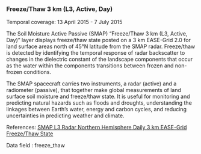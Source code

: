 ### Freeze/Thaw 3 km (L3, Active, Day)
Temporal coverage: 13 April 2015 - 7 July 2015

The Soil Moisture Active Passive (SMAP) “Freeze/Thaw 3 km (L3, Active, Day)” layer displays freeze/thaw state posted on a 3 km EASE-Grid 2.0 for land surface areas north of 45°N latitude from the SMAP radar. Freeze/thaw is detected by identifying the temporal response of radar backscatter to changes in the dielectric constant of the landscape components that occur as the water within the components transitions between frozen and non-frozen conditions.

The SMAP spacecraft carries two instruments, a radar (active) and a radiometer (passive), that together make global measurements of land surface soil moisture and freeze/thaw state. It is useful for monitoring and predicting natural hazards such as floods and droughts, understanding the linkages between Earth’s water, energy and carbon cycles, and reducing uncertainties in predicting weather and climate.

References: [SMAP L3 Radar Northern Hemisphere Daily 3 km EASE-Grid Freeze/Thaw State](http://nsidc.org/data/spl3fta/)

Data field : freeze_thaw
